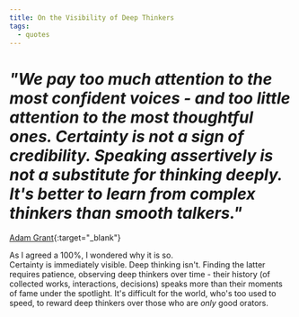 ```yaml
---
title: On the Visibility of Deep Thinkers
tags:
  - quotes
---
```

<!-- image: 
  path: /images/quote-adamgrant.png
  thumbnail: /images/quote-adamgrant.png
  caption: "Source: [Adam Grant](https://www.instagram.com/p/C-77dqlpeyU/?igsh=Z3FzdTBuczljaGpi){:target="_blank"}" -->

<!-- ![](/images/quote-adamgrant-smaller.png)

By [Adam Grant](https://www.instagram.com/p/C-77dqlpeyU/?igsh=Z3FzdTBuczljaGpi){:target="_blank"} -->
<h1><i>"We pay too much attention to the most confident voices - and too little attention to the most thoughtful ones.  
Certainty is not a sign of credibility. Speaking assertively is not a substitute for thinking deeply.  
It's better to learn from complex thinkers than smooth talkers."</i></h1> 

[Adam Grant](https://www.instagram.com/p/C-77dqlpeyU/?igsh=Z3FzdTBuczljaGpi){:target="_blank"}

As I agreed a 100%, I wondered why it is so.  
Certainty is immediately visible. Deep thinking isn't. Finding the latter requires patience, observing deep thinkers over time - their history (of collected works, interactions, decisions) speaks more than their moments of fame under the spotlight. It's difficult for the world, who's too used to speed, to reward deep thinkers over those who are *only* good orators.
